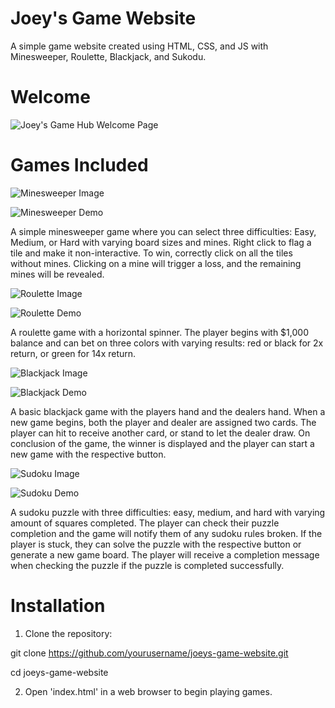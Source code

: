 # Joey's Game Website
A simple game website created using HTML, CSS, and JS with Minesweeper, Roulette, Blackjack, and Sukodu.

# Welcome

![Joey's Game Hub Welcome Page](https://i.imgur.com/GzZcEk0.gif)

# Games Included

![Minesweeper Image](https://i.imgur.com/9yCYTAD.png)

![Minesweeper Demo](https://i.imgur.com/x2lssZM.gif)

A simple minesweeper game where you can select three difficulties: Easy, Medium, or Hard with varying board sizes and mines. Right click to flag a tile and make it non-interactive. To win, correctly click on all the tiles without mines. Clicking on a mine will trigger a loss, and the remaining mines will be revealed.

![Roulette Image](https://i.imgur.com/puqP876.png)

![Roulette Demo](https://i.imgur.com/av0hLGx.gif)

A roulette game with a horizontal spinner. The player begins with $1,000 balance and can bet on three colors with varying results: red or black for 2x return, or green for 14x return.

![Blackjack Image](https://i.imgur.com/7HHjqP5.png)

![Blackjack Demo](https://i.imgur.com/QM4IZVn.gif)

A basic blackjack game with the players hand and the dealers hand. When a new game begins, both the player and dealer are assigned two cards. The player can hit to receive another card, or stand to let the dealer draw. On conclusion of the game, the winner is displayed and the player can start a new game with the respective button.

![Sudoku Image](https://i.imgur.com/CwsV9zJ.png)

![Sudoku Demo](https://i.imgur.com/QUghqhF.gif)

A sudoku puzzle with three difficulties: easy, medium, and hard with varying amount of squares completed. The player can check their puzzle completion and the game will notify them of any sudoku rules broken. If the player is stuck, they can solve the puzzle with the respective button or generate a new game board. The player will receive a completion message when checking the puzzle if the puzzle is completed successfully.

# Installation

1. Clone the repository: 

git clone https://github.com/yourusername/joeys-game-website.git

cd joeys-game-website

2. Open 'index.html' in a web browser to begin playing games. 
